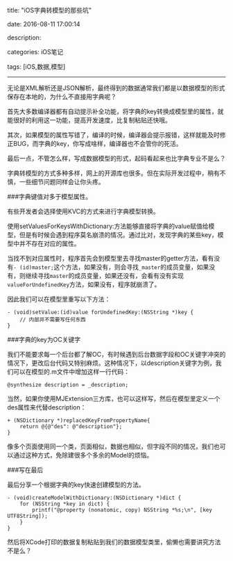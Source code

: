 title: "iOS字典转模型的那些坑"

date: 2016-08-11 17:00:14

description:

categories: iOS笔记

tags: [iOS,数据,模型]

---

无论是XML解析还是JSON解析，最终得到的数据通常我们都是以数据模型的形式保存在本地的，为什么不直接用字典呢？

首先大多数编译器都有自动提示补全功能，将字典的key转换成模型里的属性，就能很好的利用这一功能，提高开发速度，比复制粘贴还快哦。

其次，如果模型的属性写错了，编译的时候，编译器会提示报错，这样就能及时修正BUG，而字典的key，你写成啥样，编译器也不会管你的死活。

最后一点，不管怎么样，写成数据模型的形式，起码看起来也比字典专业不是么？

字典转模型的方式多种多样，网上的开源库也很多。但在实际开发过程中，稍有不慎，一些细节问题同样会让你头疼。

<!--more-->

###字典键值对多于模型属性。

有些开发者会选择使用KVC的方式来进行字典模型转换。

使用setValuesForKeysWithDictionary:方法能够直接将字典的value赋值给模型，但是有时候会遇到程序莫名崩溃的情况。通过比对，发现字典的某些key，模型中并不存在对应的属性。
	
 当找不到对应属性时，程序首先会到模型里去寻找master的getter方法，看有没有`- (id)master;`这个方法，如果没有，则会寻找`_master`的成员变量，如果没有，则继续寻找`master`的成员变量，如果还没有，会看有没有实现`valueForUndefinedKey`方法，如果没有，程序就崩溃了。
 
 因此我们可以在模型里重写以下方法：

	- (void)setValue:(id)value forUndefinedKey:(NSString *)key {
	    // 内部并不需要写任何东西
	}
		
###字典的key为OC关键字

我们不能要求每一个后台都了解OC，有时候遇到后台数据字段和OC关键字冲突的情况下，更改后台代码又特别麻烦。这种情况下，以description关键字为例，我们可以在模型的.m文件中增加这样一行代码：

	@synthesize description = _description;
	
当然，如果你使用MJExtension三方库，也可以这样写，然后在模型里定义一个des属性来代替description：

	+ (NSDictionary *)replacedKeyFromPropertyName{
	    return @{@"des": @"description"};
	}
	
像多个页面使用同一个类，页面相似，数据也相似，但字段不同的情况，我们也可以通过这种方式，免除建很多个多余的Model的烦恼。

###写在最后

最后分享一个根据字典的key快速创建模型的方法。

	- (void)createModelWithDictionary:(NSDictionary *)dict {
	    for (NSString *key in dict) {
	        printf("@property (nonatomic, copy) NSString *%s;\n", [key UTF8String]);
	    }
	}
	
然后将XCode打印的数据复制粘贴到我们的数据模型类里，偷懒也需要讲究方法不是么？



